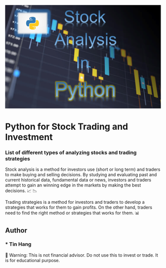 <img src="Python.PNG">

# Python for Stock Trading and Investment

### List of different types of analyzing stocks and trading strategies

Stock analysis is a method for investors use (short or long term) and traders to make buying and selling decisions. By studying and evaluating past and current historical data, fundamental data or news, investors and traders attempt to gain an winning edge in the markets by making the best decisions. :chart_with_upwards_trend: :chart_with_downwards_trend:  

Trading strategies is a method for investors and traders to develop a strategies that works for them to gain profits. On the other hand, traders need to find the right method or strategies that works for them. :bar_chart:  

## Author  
### * Tin Hang  


:red_circle: Warning: This is not financial advisor.  Do not use this to invest or trade. It is for educational purpose. 
